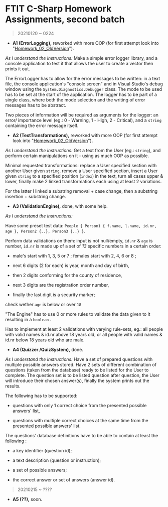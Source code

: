 # FTIT C-Sharp Homework Assignments, second batch

> 20210120 ~ 0224

* __A1 (ErrorLogging),__ reworked with more OOP (for first attempt look into "[Homework_02_OldVersion](https://github.com/Zsombi55/Homework_02_OldVersion)").

_As I understand the instructions:_ Make a simple error logger library, and a console application to test it that allows the user to create a vector then prints it out.

The ErrorLogger has to allow for the error messages to be written: in a text file, the console application's "console screen" and in Visual Studio's debug window using the `System.Diagnostics.Debugger` class. The mode to be used has to be set at the start of the application. The logger has to be part of a single class, where both the mode selection and the writing of error messages has to be abstract.

Two pieces of information will be required as arguments for the logger: an error/ importance level (eg.: 0 - Warning, 1 - High, 2 - Critical), and a `string` containing the error message itself.

* __A2 (TextTransformations),__ reworked with more OOP (for first attempt look into "[Homework_02_OldVersion](https://github.com/Zsombi55/Homework_02_OldVersion)").

_As I understand the instructions:_ Get a text from the User (eg.: `string`), and perform certain manipulations on it - using as much OOP as possible.

Minimal requested transformations: replace a User specified section with another User given `string`, remove a User specified section, insert a User given `string` to a specified position (`index`) in the text, turn all cases upper & lower, finally make 2 linked transformations each using at least 2 variations.

For the latter I linked a substring removal + case change, then a substring insertion + substring change.

* __A3 (ValidationEngine),__ done, with some help.

_As I understand the instructions:_

Have some preset test data: `People { Person1 { f.name, l.name, id.nr, age }, Person2 {..}, Person3 {..} }`.

Perform data validations on them: input is not null/empty, `id.nr` & `age` is number, `id.nr` is made up of a set of _13_ specific numbers in a certain order:

- male's start with 1, 3, 5 or 7 ; females start with 2, 4, 6 or 8 ;

- next 6 digits (2 for each) is year, month and day of birth,

- then 2 digits conforming for the county of residence,

- next 3 digits are the registration order number,

- finally the last digit is a security marker;

check wether `age` is below or over `18` 

"The Engine" has to use 0 or more rules to validate the data given to it resulting in a `boolean` .

Has to implement at least 2 validations with varying rule-sets, eg.: all people with valid names & id.nr above 18 years old, or all people with valid names & id.nr below 18 years old who are male.

* __A4 (Quizzer /QuizSystem),__ done.

_As I understand the instructions:_ Have a set of prepared questions with multiple possible answers stored. Have 2 sets of different combination of questions (taken from the database) ready to be listed for the User to complete. The question set is to be listed question after question, the User will introduce their chosen answer(s), finally the system prints out the results.

The following has to be supported:

- questions with only 1 correct choice from the presented possible answers' list,

- questions with multiple correct choices at the same time from the presented possible answers' list.

The questions' database definitions have to be able to contain at least the following :

- a key identifier (question id);

- a text description (question or instruction);

- a set of possible answers;

- the correct answer or set of answers (answer id).

> 20210215 ~ ????

* __A5 (??),__ soon.
